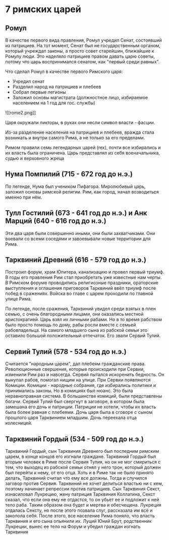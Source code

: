 # 7 римских царей

## Ромул
В качестве первого вида правления, Ромул учредил Сенат, состоявший из патрициев.
На тот момент, Сенат был не государственным органом, который учреждал законы, а просто совет старейшин, ближайшие к Ромулу люди. Это наделяло патрициев правом давать царю советы, потому что царь воспринимался сенатом, как "первый среди равных".

Что сделал Ромул в качестве первого Римского царя:
- Учредил сенат
- Разделил народ на патрициев и плебеев
- Собрал первые легионы
- Заложил основы магистрата (должностное лицо, избираемое населением на 1 год для гос. службы)

![[rome2.png]]

Царя окружали ликторы, в руках они несли символ власти - фасции.

Из-за разделение населения на патрициев и плебеев, вражда стала возникать и внутри самого Рима, а не только за его пределами.

Римом правили семь легендарных царей (rex), почти все избирались и их власть была ограничена. Царь представлял из себя военачальника, судью и верховного жреца 

## Нума Помпилий (715 - 672 год до н.э.)

По легенде, Нума был учеником Пифагора. Миролюбивый царь, заложил основы римской религии. Рим, как город, начал возводиться именно при нём.

## Тулл Гостилий (673 - 641 год до н.э.) и Анк Марций (640 - 616 год до н.э.)
Эти два царя были совершенно иными, они были захватчиками. Они воевали со всеми соседями и завоевывали новые территории для Рима.

## Тарквиний Древний (616 - 579 год до н.э.)
Построил форум, храм Юпитера, канализацию и провел первый триумф. В годы его правления Рим стал приобретать уже известные нам черты.
В Римском форуме проводились религиозные праздники, ораторские выступления и оглашения приговоров
Тарквиний ввёл триумф после побед в сражениях. Войска во главе с царем проходили по главной улице Рима.

По легенде, после сражения, Тарквиний увидел среди взятых в плен семью, с очень благородными лицами, они оказались местной аристократией. Царь взял их личными рабами. Но в то время рабством было просто помощь по дому, рабы росли вместе с семьей рабовладельца. На самого младшего сына из рабской семьи это оставило большой положительный отпечаток. Его звали Сервий Тулий.

## Сервий Тулий (578 - 534 год до н.э.)
Считается "народным царем", дал плебеям гражданские права. Революционные свершения, которые происходили при Сервии, изменили Рим раз и навсегда. Сервий пытался искоренить бедность. Он выкупал рабов, помогал нищим на улице.
При Сервии появляются Комиции. Комиции - народные собрания, где избирались политики и принимались законы. Но в комициях был нюанс. Это была неравноправная система. В большинстве комиций, были представлены богачи.
Сервий Тулий был свергнут в заговоре, в котором была замешана его дочь и патриции. Патриции не хотели, чтобы их власть была более равная с плебеями. Дочь царя была в сговоре с сыном прошлого царя Тарквинием младшим. Дочь переехала отца колесницей.

## Тарквиний Гордый (534 - 509 год до н.э.)
Тарквиний Гордый, сын Тарквиния Древнего был последним римским царем, в конце концов его изгнали граждане.
Тарквиний Гордый был вторым человек в Риме после Сервия Тулия, но он не мог смириться с тем, что выходец из рабской семьи отнял у него трон, который должен был перейти к нему, от его отца. Хоть и в Риме так не было принято делать, Тарквиний считал что ему все должны. Тогда и случился заговор против Сервия.
Тарквиний не хочет делиться властью ни с кем, поэтому начинает репрессии против патрициев. 
Сын Тарквиния Секст, изнасиловал Лукрецию, жену патриция Тарквиния Коллатина, Секст сказал, что если она ему не отдастся, то он убьет ее и подложит к ней тело раба. Таким образом она будет и мертва и обесчещена. Лукреция отдалась Сексту, но после этого позвала слуг, рассказала им всё и заколола себя.
После этого, все население Рима поняло, что власть Тарквиния и его сына опьянили их. 
Луций Юний Брут, родственник Лукреции, вынес ее тело на Форум и убедил граждан изгнать Тарквиния